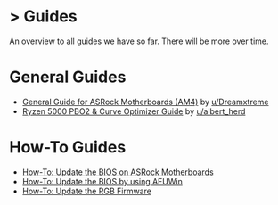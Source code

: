 # > Guides  

An overview to all guides we have so far. There will be more over time.

# **General Guides**

* [General Guide for ASRock Motherboards (AM4)](https://www.reddit.com/r/ASRock/comments/f8zf1k/my_guide_to_amd_ryzen_asrock_motherboard_problems/) by [u/Dreamxtreme](https://www.reddit.com/user/Dreamxtreme/)
* [Ryzen 5000 PBO2 & Curve Optimizer Guide](https://www.reddit.com/r/ASRock/comments/kykver/overclocking_your_zen_3_ryzen_5000_with_precision/) by [u/albert_herd](https://www.reddit.com/user/albert_herd/)

# **How-To Guides**

* [How-To: Update the BIOS on ASRock Motherboards](/how_to_BIOS_update.md)
* [How-To: Update the BIOS by using AFUWin](/afuwin.md)
* [How-To: Update the RGB Firmware](/rgbflash.md)